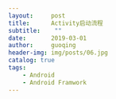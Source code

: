 ```yaml
---
layout:     post
title:      Activity启动流程
subtitle:    ""
date:       2019-03-01
author:     guoqing
header-img: img/posts/06.jpg
catalog: true
tags:
    - Android
    - Android Framwork
---
```

